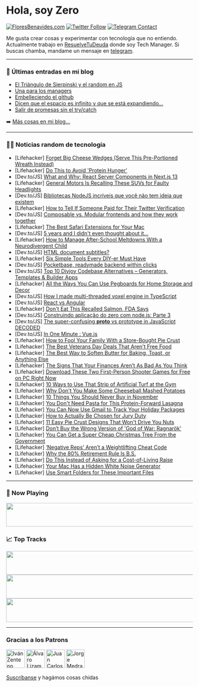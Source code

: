 # Hola, soy Zero

[![FloresBenavides.com](https://img.shields.io/website?down_message=oops&label=MiBlog&style=for-the-badge&up_message=online&url=https%3A%2F%2Ffloresbenavides.com)](https://floresbenavides.com) [![Twitter Follow](https://img.shields.io/twitter/follow/ZeroDragon?color=%231DA1F2&label=Follow&logo=twitter&logoColor=ffffff&style=for-the-badge)](https://twitter.com/zerodragon) [![Telegram Contact](https://img.shields.io/badge/escr%C3%ADbeme-ZeroDragon-%2326A5E4?style=for-the-badge&logo=telegram)](https://t.me/zerodragon)

Me gusta crear cosas y experimentar con tecnología que no entiendo.
Actualmente trabajo en [ResuelveTuDeuda](http://github.com/resuelve) donde soy Tech Manager.
Si buscas chamba, mandame un mensaje en [telegram](https://t.me/zerodragon).

---

### 📕 Últimas entradas en mi blog
<!-- BLOG-POST-LIST:START -->
- [El Triángulo de Sierpinski y el random en JS](https://floresbenavides.com/el-triangulo-de-sierpinski-y-el-random-en-js/)
- [Una para los managers](https://floresbenavides.com/una-para-los-managers/)
- [Embelleciendo el github](https://floresbenavides.com/embelleciendo-el-github/)
- [Dicen que el espacio es infinito y que se está expandiendo…](https://floresbenavides.com/dicen-que-el-espacio-es-infinito-y-que-se-esta-expandiendo/)
- [Salir de promesas sin el try/catch](https://floresbenavides.com/salir-de-promesas-sin-el-try-catch/)
<!-- BLOG-POST-LIST:END -->

➡️ [Más cosas en mi blog...](https://floresbenavides.com)

---

### 👨‍💻 Noticias random de tecnología
<!-- TECH-POSTS:START -->
- [Lifehacker] [Forget Big Cheese Wedges &lpar;Serve This Pre-Portioned Wreath Instead&rpar;](https://lifehacker.com/forget-big-cheese-wedges-serve-this-pre-portioned-wrea-1849768125)
- [Lifehacker] [Do This to Avoid &#39;Protein Hunger&#39;](https://lifehacker.com/do-this-to-avoid-protein-hunger-1849768279)
- [Dev.to/JS] [What and Why: React Server Components in Next.js 13](https://dev.to/thetombomb/what-and-why-react-server-components-in-nextjs-13-1dki)
- [Lifehacker] [General Motors Is Recalling These SUVs for Faulty Headlights](https://lifehacker.com/general-motors-is-recalling-these-suvs-for-faulty-headl-1849768067)
- [Dev.to/JS] [Bibliotecas NodeJS incríveis que você não tem ideia que existem](https://dev.to/eucarlos/bibliotecas-nodejs-incriveis-que-voce-nao-tem-ideia-que-existem-3i4b)
- [Lifehacker] [How to Tell If Someone Paid for Their Twitter Verification](https://lifehacker.com/how-to-tell-if-someone-paid-for-their-twitter-verificat-1849767131)
- [Dev.to/JS] [Composable vs. Modular frontends and how they work together](https://dev.to/richkurtzman/composable-vs-modular-frontends-and-how-they-work-together-4dld)
- [Lifehacker] [The Best Safari Extensions for Your Mac](https://lifehacker.com/the-best-safari-extensions-for-your-mac-1849766336)
- [Dev.to/JS] [5 years and I didn&#39;t even thought about it...](https://dev.to/magvin/5-years-and-i-didnt-even-thought-about-it-1pm9)
- [Lifehacker] [How to Manage After-School Meltdowns With a Neurodivergent Child](https://lifehacker.com/how-to-manage-after-school-meltdowns-with-a-neurodiverg-1849765644)
- [Dev.to/JS] [HTML document subtitles?](https://dev.to/diekus/html-document-subtitles-533m)
- [Lifehacker] [Six Simple Tools Every DIY-er Must Have](https://lifehacker.com/six-simple-tools-every-diy-er-must-have-1849765980)
- [Dev.to/JS] [Pocketbase, readymade backend within clicks](https://dev.to/fayismahmood/pocketbase-readymade-backend-within-clicks-21hi)
- [Dev.to/JS] [Top 10 Divjoy Codebase Alternatives – Generators, Templates &amp; Builder Apps](https://dev.to/flatlogic/top-10-divjoy-codebase-alternatives-generators-templates-builder-apps-3hb1)
- [Lifehacker] [All the Ways You Can Use Pegboards for Home Storage and Decor](https://lifehacker.com/all-the-ways-you-can-use-pegboards-for-home-storage-and-1849765801)
- [Dev.to/JS] [How I made multi-threaded voxel engine in TypeScript](https://dev.to/lucasdamianjohnson/how-i-made-multi-threaded-voxel-engine-in-typescript-1e8f)
- [Dev.to/JS] [React vs Angular](https://dev.to/zubairarif234/react-vs-angular-2g9i)
- [Lifehacker] [Don&#39;t Eat This Recalled Salmon, FDA Says](https://lifehacker.com/dont-eat-this-recalled-salmon-fda-says-1849763208)
- [Dev.to/JS] [Construindo aplicação do zero com node.js: Parte 3](https://dev.to/erandirjunior/construindo-aplicacao-do-zero-com-nodejs-parte-3-52ij)
- [Dev.to/JS] [The super-confusing __proto__ vs prototype in JavaScript DECODED](https://dev.to/geomukkath/the-super-confusing-proto-vs-prototype-in-javascript-decoded-20mk)
- [Dev.to/JS] [In One Minute : Vue.js](https://dev.to/rakeshkr2/in-one-minute-vuejs-3eam)
- [Lifehacker] [How to Fool Your Family With a Store-Bought Pie Crust](https://lifehacker.com/how-to-fool-your-family-with-a-store-bought-pie-crust-1849764533)
- [Lifehacker] [The Best Veterans Day Deals That Aren&#39;t Free Food](https://lifehacker.com/the-best-veterans-day-deals-that-arent-free-food-1849764792)
- [Lifehacker] [The Best Way to Soften Butter for Baking, Toast, or Anything Else](https://lifehacker.com/the-best-way-to-soften-butter-for-baking-toast-or-any-1849765305)
- [Lifehacker] [The Signs That Your Finances Aren’t As Bad As You Think](https://lifehacker.com/the-signs-that-your-finances-aren-t-as-bad-as-you-think-1849763526)
- [Lifehacker] [Download These Two First-Person Shooter Games for Free on PC Right Now](https://lifehacker.com/download-these-two-first-person-shooter-games-for-free-1849764201)
- [Lifehacker] [10 Ways to Use That Strip of Artificial Turf at the Gym](https://lifehacker.com/10-ways-to-use-that-strip-of-artificial-turf-at-the-gym-1849763922)
- [Lifehacker] [Why Don&#39;t You Make Some Cheeseball Mashed Potatoes](https://lifehacker.com/why-dont-you-make-some-cheeseball-mashed-potatoes-1849764378)
- [Lifehacker] [10 Things You Should Never Buy in November](https://lifehacker.com/10-things-you-should-never-buy-in-november-1849759842)
- [Lifehacker] [You Don&#39;t Need Pasta for This Protein-Forward Lasagna](https://lifehacker.com/you-dont-need-pasta-for-this-protein-forward-lasagna-1849763723)
- [Lifehacker] [You Can Now Use Gmail to Track Your Holiday Packages](https://lifehacker.com/gmail-will-now-track-your-packages-directly-in-the-app-1849763848)
- [Lifehacker] [How to Actually Be Chosen for Jury Duty](https://lifehacker.com/how-to-actually-be-chosen-for-jury-duty-1849763249)
- [Lifehacker] [11 Easy Pie Crust Designs That Won&#39;t Drive You Nuts](https://lifehacker.com/11-easy-pie-crust-designs-that-wont-drive-you-nuts-1849762483)
- [Lifehacker] [Don’t Buy the Wrong Version of &#39;God of War: Ragnarök&#39;](https://lifehacker.com/don-t-buy-the-wrong-version-of-god-of-war-ragnarok-1849762339)
- [Lifehacker] [You Can Get a Super Cheap Christmas Tree From the Government](https://lifehacker.com/you-can-get-a-super-cheap-christmas-tree-from-the-gover-1849762743)
- [Lifehacker] [‘Negative Reps’ Aren’t a Weightlifting Cheat Code](https://lifehacker.com/negative-reps-aren-t-a-weightlifting-cheat-code-1849762475)
- [Lifehacker] [Why the 80% Retirement Rule Is B.S.](https://lifehacker.com/why-the-80-retirement-rule-is-bullshit-1849762139)
- [Lifehacker] [Do This Instead of Asking for a Cost-of-Living Raise](https://lifehacker.com/do-this-instead-of-asking-for-a-cost-of-living-raise-1849759785)
- [Lifehacker] [Your Mac Has a Hidden White Noise Generator](https://lifehacker.com/your-mac-has-a-hidden-white-noise-generator-1849760988)
- [Lifehacker] [Use Smart Folders for These Important Files](https://lifehacker.com/use-smart-folders-for-these-important-files-1849761253)<!-- TECH-POSTS:END -->

---

### 🎵 Now Playing
<a href="https://spotify-now-playing-dun.vercel.app/now-playing?open"><img src="https://spotify-now-playing-dun.vercel.app/now-playing" width="540" height="64"></a>

### 📈 Top Tracks
<a href="https://spotify-now-playing-dun.vercel.app/top-tracks?i=1&open"><img src="https://spotify-now-playing-dun.vercel.app/top-tracks?i=1" width="540" height="64"></a>
<a href="https://spotify-now-playing-dun.vercel.app/top-tracks?i=2&open"><img src="https://spotify-now-playing-dun.vercel.app/top-tracks?i=2" width="540" height="64"></a>
<a href="https://spotify-now-playing-dun.vercel.app/top-tracks?i=3&open"><img src="https://spotify-now-playing-dun.vercel.app/top-tracks?i=3" width="540" height="64"></a>

---

### Gracias a los Patrons
[<img src="https://avatars.githubusercontent.com/u/243380?v=4" alt="Iván Zenteno" width="50px">](https://github.com/k001) [<img src="https://avatars.githubusercontent.com/u/19955639?v=4" alt="Álvaro Lizama" width="50px">](https://github.com/alvarolizama) [<img src="https://avatars.githubusercontent.com/u/2718753?v=4" alt="Juan Carlos Ruiz" width="50px">](https://github.com/JuanCrg90) [<img src="https://avatars.githubusercontent.com/u/37025?v=4" alt="Jorge Medrano" width="50px">](https://github.com/h1pp1e) 

[Suscríbanse](https://www.patreon.com/zerodragon) y hagámos cosas chidas
